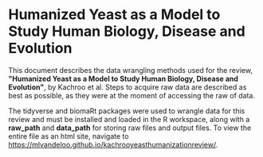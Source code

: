# Humanized Yeast as a Model to Study Human Biology, Disease and Evolution

This document describes the data wrangling methods used for the review, <b>"Humanized Yeast as a Model to Study Human Biology, Disease and Evolution"</b>, by Kachroo et al. Steps to acquire raw data are described as best as possible, as they were at the moment of accessing the raw of data.

The tidyverse and biomaRt packages were used to wrangle data for this review and must be installed and loaded in the R workspace, along with a <b>raw_path</b> and <b>data_path</b> for storing raw files and output files. To view the entire file as an html site, navigate to https://mlvandeloo.github.io/kachrooyeasthumanizationreview/.
